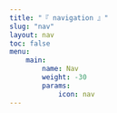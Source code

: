 ```yaml
---
title: "『 navigation 』"
slug: "nav"
layout: nav
toc: false
menu:
    main:
        name: Nav
        weight: -30
        params: 
            icon: nav
---
```



